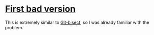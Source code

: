 # [First bad version](https://leetcode.com/problems/first-bad-version/)

This is extremely similar to [Git-bisect](https://github.com/jamesjarvis/git-bisect), so I was already familiar with the problem.
